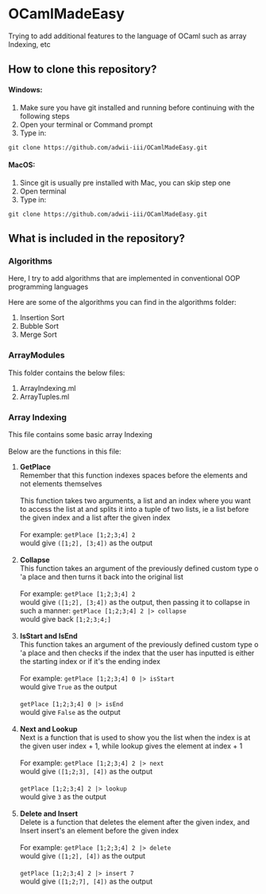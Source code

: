 # OCamlMadeEasy
Trying to add additional features to the language of OCaml such as array Indexing, etc

## How to clone this repository?
#### Windows:
1. Make sure you have git installed and running before continuing with the following steps
2. Open your terminal or Command prompt
3. Type in:<br>
```Shell
git clone https://github.com/adwii-iii/OCamlMadeEasy.git
```

#### MacOS:
1. Since git is usually pre installed with Mac, you can skip step one
2. Open terminal
3. Type in:<br>
```Shell
git clone https://github.com/adwii-iii/OCamlMadeEasy.git
```

## What is included in the repository?
### Algorithms
Here, I try to add algorithms that are implemented in conventional OOP programming languages

Here are some of the algorithms you can find in the algorithms folder:
1. Insertion Sort
2. Bubble Sort
3. Merge Sort

### ArrayModules
This folder contains the below files:
1. ArrayIndexing.ml
2. ArrayTuples.ml

### **Array Indexing**<br>
This file contains some basic array Indexing<br><br>
Below are the functions in this file:
1. <b>GetPlace</b><br>
Remember that this function indexes spaces before the elements and not elements themselves<br><br>
This function takes two arguments, a list and an index where you want to access the list at and splits it into a tuple of two lists, ie a list before the given index and a list after the given index<br><br>
For example:
`getPlace [1;2;3;4] 2`<br>
would give
`([1;2], [3;4])` as the output<br><br>
2. <b>Collapse</b><br>
This function takes an argument of the previously defined custom type o 'a place and then turns it back into the original list<br><br>
For example:
`getPlace [1;2;3;4] 2`<br>
would give
`([1;2], [3;4])` as the output, then passing it to collapse in such a manner: `getPlace [1;2;3;4] 2 |> collapse`<br>
would give back `[1;2;3;4;]`<br><br>
3. <b>IsStart and IsEnd</b><br>
This function takes an argument of the previously defined custom type o 'a place and then checks if the index that the user has inputted is either the starting index or if it's the ending index<br><br>
For example:
`getPlace [1;2;3;4] 0 |> isStart`<br>
would give
`True` as the output<br><br>
`getPlace [1;2;3;4] 0 |> isEnd`<br>
would give
`False` as the output<br><br>
4. <b>Next and Lookup</b><br>
Next is a function that is used to show you the list when the index is at the given user index + 1, while lookup gives the element at index + 1<br><br>
For example:
`getPlace [1;2;3;4] 2 |> next`<br>
would give
`([1;2;3], [4])` as the output<br><br>
`getPlace [1;2;3;4] 2 |> lookup`<br>
would give
`3` as the output<br><br>
4. <b>Delete and Insert</b><br>
Delete is a function that deletes the element after the given index, and Insert insert's an element before the given index<br><br>
For example:
`getPlace [1;2;3;4] 2 |> delete`<br>
would give
`([1;2], [4])` as the output<br><br>
`getPlace [1;2;3;4] 2 |> insert 7`<br>
would give
`([1;2;7], [4])` as the output<br><br>

